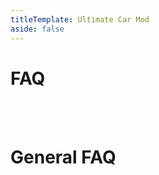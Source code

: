 ```yaml
---
titleTemplate: Ultimate Car Mod
aside: false
---
```


# FAQ

<br/>
<br/>

<FAQ :faq="faq"/>

# General FAQ

<br/>
<br/>

<GeneralFAQ/>

<script setup>
const faq = [
  {
    question:
      "I can't find or craft the windshield / axle / control unit",
    answer: `These items were removed in newer versions (1.14+) of this mod. For recipes use <a href="https://legacy.curseforge.com/minecraft/mc-mods/jei" target="_blank">JEI</a>.`,
  },
  {
    question: "How do I fill the tank container?",
    answer: `You can fill the tank container by right-clicking it with a bucket.`,
  }
];
</script>
